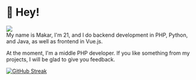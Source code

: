 # 👋 Hey!
![](https://komarev.com/ghpvc/?username=MakarMS&color=orange)  
My name is Makar, I'm 21, and I do backend development in PHP, Python, and Java, as well as frontend in Vue.js.

At the moment, I'm a middle PHP developer. If you like something from my projects, I will be glad to give you feedback.

[![GitHub Streak](http://github-readme-streak-stats.herokuapp.com?user=MakarMS&theme=dark&hide_border=true&date_format=j%20M%5B%20Y%5D)](https://git.io/streak-stats)
